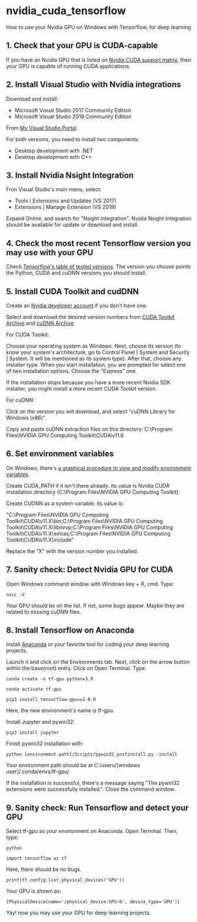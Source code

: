 # nvidia_cuda_tensorflow
How to use your Nvidia GPU on Windows with Tensorflow, for deep learning

## 1. Check that your GPU is CUDA-capable

If you have an Nvidia GPU that is listed on [Nvidia CUDA support matrix](https://developer.nvidia.com/cuda-gpus), then your GPU is capable of running CUDA applications.

## 2. Install Visual Studio with Nvidia integrations

Download and install:

* Microsoft Visual Studio 2017 Community Edition
* Microsoft Visual Studio 2019 Community Edition

From [My Visual Studio Portal](https://my.visualstudio.com/Downloads).

For both versions, you need to install two components:

* Desktop development with .NET
* Desktop development with C++

## 3. Install Nvidia Nsight Integration

Fron Visual Studio's main menu, select:

* Tools | Extensions and Updates (VS 2017)
* Extensions | Manage Extension (VS 2019)

Expand Online, and search for "Nsight integration". Nvidia Nsight Integration should be available for update or download and install.


## 4. Check the most recent Tensorflow version you may use with your GPU

Check [Tensorflow's table of tested versions](https://www.tensorflow.org/install/source#gpu). The version you choose points the Python, CUDA and cuDNN versions you should install.


## 5. Install CUDA Toolkit and cudDNN

Create an [Nvidia developer account](https://developer.nvidia.com/) if you don't have one.

Select and download the desired version numbers from [CUDA Toolkit Archive](https://developer.nvidia.com/cuda-toolkit-archive) and [cuDNN Archive](https://developer.nvidia.com/rdp/cudnn-archive)

For CUDA Toolkit:

Choose your operating system as Windows. Next, choose its version (to know your system's architecture, go to Control Panel | System and Security | System. It will be mentioned as its system type). 
After that, choose any installer type. When you start installation, you are prompted for select one of two installation options. Choose the "Express" one.

If the installation stops because you have a more recent Nvidia SDK installer, you might install a more recent CUDA Toolkit version.

For cuDNN:

Click on the version you will download, and select "cuDNN Library for Windows (x86)".

Copy and paste cuDNN extraction files on this directory: C:\Program Files\NVIDIA GPU Computing Toolkit\CUDA\v11.6


## 6. Set environment variables

On Windows, there's [a graphical procedure to view and modify environment variables](https://docs.oracle.com/en/database/oracle/machine-learning/oml4r/1.5.1/oread/creating-and-modifying-environment-variables-on-windows.html#GUID-DD6F9982-60D5-48F6-8270-A27EC53807D0).

Create CUDA_PATH if it isn't there already. Its value is Nvidia CUDA installation directory (C:\Program Files\NVIDIA GPU Computing Toolkit).

Create CUDNN as a system variable. its value is:

"C:\Program Files\NVIDIA GPU Computing Toolkit\CUDA\v11.X\bin;C:\Program Files\NVIDIA GPU Computing Toolkit\CUDA\v11.X\libnvvp;C:\Program Files\NVIDIA GPU Computing Toolkit\CUDA\v11.X\extras;C:\Program Files\NVIDIA GPU Computing Toolkit\CUDA\v11.X\include"

Replace the "X" with the version number you installed.


## 7. Sanity check: Detect Nvidia GPU for CUDA

Open Windows command window with Windows key + R, cmd. Type:

```
nvcc -V
```

Your GPU should be on the list. If not, some bugs appear. Maybe they are related to missing cuDNN files.


## 8. Install Tensorflow on Anaconda

Install [Anaconda](https://www.anaconda.com/products/individual) or your favorite tool for coding your deep learning projects.

Launch it and click on the Environments tab. Next, click on the arrow button within the base(root) entry. Click on Open Terminal. Type:

```
conda create -n tf-gpu python=3.9
```

```
conda activate tf-gpu
```

```
pip3 install tensorflow-gpu==2.6.0
```

Here, the new environment's name is tf-gpu.

Install Jupyter and pywin32:

```
pip3 install jupyter
```


Finish pywin32 installation with:

```
python [environment path]/Scripts/pywin32_postinstall.py -install
```

Your environment path should be at C:/users/[windows user]/.conda/envs/tf-gpu/.

If the installation is successful, there's a message saying "The pywin32 extensions were successfully installed.". Close the command window.


## 9. Sanity check: Run Tensorflow and detect your GPU

Select tf-gpu as your environment on Anaconda. Open Terminal. Then, type:

```
python
```

```
import tensorflow as tf
```

Here, there should be no bugs.

```
print(tf.config.list_physical_devices('GPU'))
```

Your GPU is shown as:

```
[PhysicalDevice(name='/physical_device:GPU:0', device_type='GPU')]
```

Yay! now you may use your GPU for deep learning projects.
